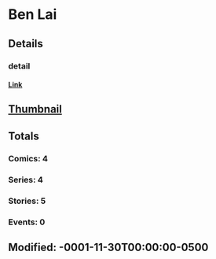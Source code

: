 # Ben  Lai 
## Details
### detail
#### [Link](http://marvel.com/comics/creators/340/ben_lai?utm_campaign=apiRef&utm_source=225578a89fc76f3d20fbffda5d17a88d)
## [Thumbnail](http://i.annihil.us/u/prod/marvel/i/mg/b/40/image_not_available.jpg)
## Totals
### Comics: 4
### Series: 4
### Stories: 5
### Events: 0
## Modified: -0001-11-30T00:00:00-0500